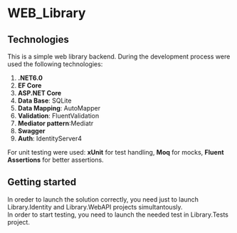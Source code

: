 # WEB_Library
## Technologies
This is a simple web library backend. During the development process were used the following technologies:
1. **.NET6.0**
2. **EF Core**
3. **ASP.NET Core**
4. **Data Base**: SQLite
5. **Data Mapping**: AutoMapper
6. **Validation**: FluentValidation
7. **Mediator pattern**:Mediatr
8. **Swagger**
9. **Auth**: IdentityServer4

For unit testing were used: **xUnit** for test handling, **Moq** for mocks, **Fluent Assertions** for better assertions.
## Getting started
In oreder to launch the solution correctly, you need just to launch Library.Identity and Library.WebAPI projects simultantously.  
In order to start testing, you need to launch the needed test in Library.Tests project.
